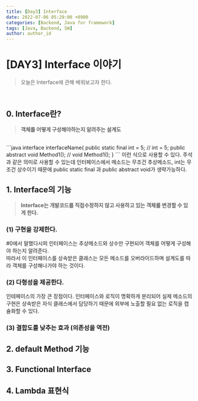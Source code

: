 ```yaml
---
title: [Day3] Interface
date: 2022-07-06 05:29:00 +0900
categories: [Backend, Java for framework]
tags: [Java, Backend, SW] 
author: author_id 
---
```


# [DAY3] Interface 이야기
> 오늘은 Interface에 관해 배워보고자 한다.
<br>

## 0. Interface란?
> **객체를 어떻게 구성해야하는지 알려주는 설계도**

<br>
```java
interface interfaceName{
    public static final int = 5;    
    // int = 5;
    public abstract void Method1(); 
    // void Method1();
}
```
이런 식으로 사용할 수 있다.  
주석과 같은 의미로 사용할 수 있는데 인터페이스에서 메소드는 무조건 추상메소드, int는 무조건 상수이기 때문에 public static final 과 public abstract void가 생략가능하다.

## 1. Interface의 기능
> **Interface는 개발코드를 직접수정하지 않고 사용하고 있는 객체를 변경할 수 있게 한다.**

### (1) 구현을 강제한다.
#0에서 말했다시피 인터페이스는 추상메소드와 상수만 구현되어 객체를 어떻게 구성해야 하는지 알려준다.   
따라서 이 인터페이스를 상속받은 클래스는 모든 메소드를 오버라이드하며 설계도를 따라 객체를 구성해나가야 하는 것이다. 
<br>

### (2) 다형성을 제공한다.
인테페이스의 가장 큰 장점이다. 인터페이스와 로직이 명확하게 분리되어 실제 메소드의 구현은 상속받은 자식 클래스에서 담당하기 때문에 외부에 노출할 필요 없는 로직을 캡슐화할 수 있다.
<br>

### (3) 결합도를 낮추는 효과 (의존성을 역전)
<!--
이 말이 가장 어려웠다. Dependency Injection, Dependency Inversion등의 용어가 나오는데 머리가 아팠다.
<br>
우선 **Dependency Injection** 부터 알아보자.
<br>
---

#### Dependency Injection (DI) : 의존관계 주입

수업때 했던 예로 로그인이 있다. 우리는 kakao로 로그인할때와 naver로 로그인할때에 따라 아이디와 비밀번호가 달라진다. 뭘로 로그인하느냐에 따라 로그인방법이 달라지는 것이다.   
이는 ***"user가 로그인종류에 의존한다"*** 라고 말할 수 있다.  
코드로 표현하면 다음과 같다.
```java
class User{
    private login Login;

    public User(){
        login = new Login;
    }
}
```
---

위의 코드는 단순히 login에만 의존하게 된다. 하지만 naver, kakao등 다양한 로그인을 의존받을 수 있게 하기위해 ***"인터페이스 추상화"***가 필요한 것이다.  
이 과정을 거치게 되면 인터페이스를 통해 더 다양한 의존 관계를 맺을 수 있고, 실제 구현 클래스와는 관계가 느슨해져 결합도가 낮아지게 된다.

---

그래서 결론적으로 **DI**란 

-->




## 2. default Method 기능
## 3. Functional Interface
## 4. Lambda 표현식
